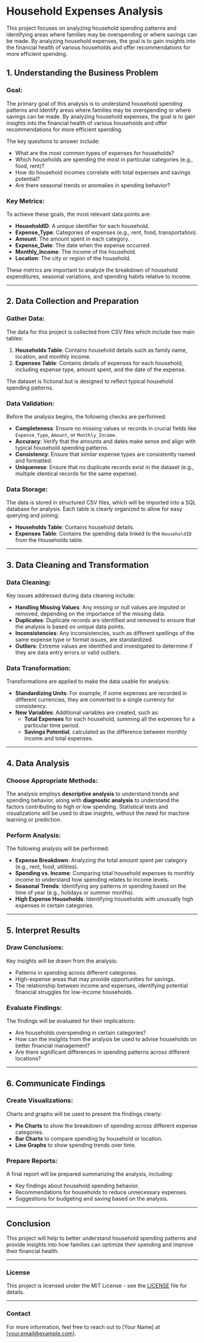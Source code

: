 # Household Expenses Analysis

This project focuses on analyzing household spending patterns and identifying areas where families may be overspending or where savings can be made. By analyzing household expenses, the goal is to gain insights into the financial health of various households and offer recommendations for more efficient spending.

## 1. Understanding the Business Problem

### Goal:
The primary goal of this analysis is to understand household spending patterns and identify areas where families may be overspending or where savings can be made. By analyzing household expenses, the goal is to gain insights into the financial health of various households and offer recommendations for more efficient spending.

The key questions to answer include:
- What are the most common types of expenses for households?
- Which households are spending the most in particular categories (e.g., food, rent)?
- How do household incomes correlate with total expenses and savings potential?
- Are there seasonal trends or anomalies in spending behavior?

### Key Metrics:
To achieve these goals, the most relevant data points are:
- **HouseholdID**: A unique identifier for each household.
- **Expense_Type**: Categories of expenses (e.g., rent, food, transportation).
- **Amount**: The amount spent in each category.
- **Expense_Date**: The date when the expense occurred.
- **Monthly_Income**: The income of the household.
- **Location**: The city or region of the household.

These metrics are important to analyze the breakdown of household expenditures, seasonal variations, and spending habits relative to income.

---

## 2. Data Collection and Preparation

### Gather Data:
The data for this project is collected from CSV files which include two main tables:
1. **Households Table**: Contains household details such as family name, location, and monthly income.
2. **Expenses Table**: Contains details of expenses for each household, including expense type, amount spent, and the date of the expense.

The dataset is fictional but is designed to reflect typical household spending patterns.

### Data Validation:
Before the analysis begins, the following checks are performed:
- **Completeness**: Ensure no missing values or records in crucial fields like `Expense_Type`, `Amount`, or `Monthly_Income`.
- **Accuracy**: Verify that the amounts and dates make sense and align with typical household spending patterns.
- **Consistency**: Ensure that similar expense types are consistently named and formatted.
- **Uniqueness**: Ensure that no duplicate records exist in the dataset (e.g., multiple identical records for the same expense).

### Data Storage:
The data is stored in structured CSV files, which will be imported into a SQL database for analysis. Each table is clearly organized to allow for easy querying and joining:
- **Households Table**: Contains household details.
- **Expenses Table**: Contains the spending data linked to the `HouseholdID` from the Households table.

---

## 3. Data Cleaning and Transformation

### Data Cleaning:
Key issues addressed during data cleaning include:
- **Handling Missing Values**: Any missing or null values are imputed or removed, depending on the importance of the missing data.
- **Duplicates**: Duplicate records are identified and removed to ensure that the analysis is based on unique data points.
- **Inconsistencies**: Any inconsistencies, such as different spellings of the same expense type or format issues, are standardized.
- **Outliers**: Extreme values are identified and investigated to determine if they are data entry errors or valid outliers.

### Data Transformation:
Transformations are applied to make the data usable for analysis:
- **Standardizing Units**: For example, if some expenses are recorded in different currencies, they are converted to a single currency for consistency.
- **New Variables**: Additional variables are created, such as:
  - **Total Expenses** for each household, summing all the expenses for a particular time period.
  - **Savings Potential**, calculated as the difference between monthly income and total expenses.

---

## 4. Data Analysis

### Choose Appropriate Methods:
The analysis employs **descriptive analysis** to understand trends and spending behavior, along with **diagnostic analysis** to understand the factors contributing to high or low spending. Statistical tests and visualizations will be used to draw insights, without the need for machine learning or prediction.

### Perform Analysis:
The following analysis will be performed:
- **Expense Breakdown**: Analyzing the total amount spent per category (e.g., rent, food, utilities).
- **Spending vs. Income**: Comparing total household expenses to monthly income to understand how spending relates to income levels.
- **Seasonal Trends**: Identifying any patterns in spending based on the time of year (e.g., holidays or summer months).
- **High Expense Households**: Identifying households with unusually high expenses in certain categories.

---

## 5. Interpret Results

### Draw Conclusions:
Key insights will be drawn from the analysis:
- Patterns in spending across different categories.
- High-expense areas that may provide opportunities for savings.
- The relationship between income and expenses, identifying potential financial struggles for low-income households.

### Evaluate Findings:
The findings will be evaluated for their implications:
- Are households overspending in certain categories?
- How can the insights from the analysis be used to advise households on better financial management?
- Are there significant differences in spending patterns across different locations?

---

## 6. Communicate Findings

### Create Visualizations:
Charts and graphs will be used to present the findings clearly:
- **Pie Charts** to show the breakdown of spending across different expense categories.
- **Bar Charts** to compare spending by household or location.
- **Line Graphs** to show spending trends over time.

### Prepare Reports:
A final report will be prepared summarizing the analysis, including:
- Key findings about household spending behavior.
- Recommendations for households to reduce unnecessary expenses.
- Suggestions for budgeting and saving based on the analysis.

---

## Conclusion
This project will help to better understand household spending patterns and provide insights into how families can optimize their spending and improve their financial health.

---

### License
This project is licensed under the MIT License - see the [LICENSE](LICENSE) file for details.

---

### Contact
For more information, feel free to reach out to [Your Name] at [your.email@example.com].



